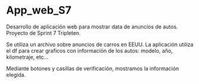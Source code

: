 # App_web_S7

Desarrollo de aplicación web para mostrar data de anuncios de autos. Proyecto de Sprint 7 Tripleten.

Se utiliza un archivo sobre anuncios de carros en EEUU. La aplicación utiliza el df para crear graficos con información de los autos: modelo, año, kilometraje, etc...

Mediante botones y casillas de verificación, mostramos la información elegida.

